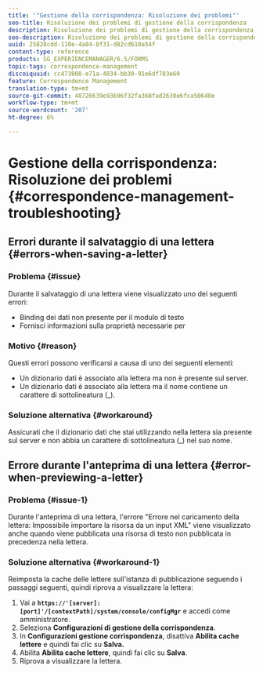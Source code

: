 ```yaml
---
title: '"Gestione della corrispondenza: Risoluzione dei problemi"'
seo-title: Risoluzione dei problemi di gestione della corrispondenza
description: Risoluzione dei problemi di gestione della corrispondenza
seo-description: Risoluzione dei problemi di gestione della corrispondenza
uuid: 25828cdd-110e-4a84-8f31-d82cd610a54f
content-type: reference
products: SG_EXPERIENCEMANAGER/6.5/FORMS
topic-tags: correspondence-management
discoiquuid: cc473808-e71a-4834-bb30-91e6df783e60
feature: Correspondence Management
translation-type: tm+mt
source-git-commit: 48726639e93696f32fa368fad2630e6fca50640e
workflow-type: tm+mt
source-wordcount: '207'
ht-degree: 6%

---
```



# Gestione della corrispondenza: Risoluzione dei problemi {#correspondence-management-troubleshooting}

## Errori durante il salvataggio di una lettera {#errors-when-saving-a-letter}

### Problema {#issue}

Durante il salvataggio di una lettera viene visualizzato uno dei seguenti errori:

* Binding dei dati non presente per il modulo di testo
* Fornisci informazioni sulla proprietà necessarie per

### Motivo {#reason}

Questi errori possono verificarsi a causa di uno dei seguenti elementi:

* Un dizionario dati è associato alla lettera ma non è presente sul server.
* Un dizionario dati è associato alla lettera ma il nome contiene un carattere di sottolineatura (_).

### Soluzione alternativa {#workaround}

Assicurati che il dizionario dati che stai utilizzando nella lettera sia presente sul server e non abbia un carattere di sottolineatura (_) nel suo nome.

## Errore durante l&#39;anteprima di una lettera {#error-when-previewing-a-letter}

### Problema {#issue-1}

Durante l&#39;anteprima di una lettera, l&#39;errore &quot;Errore nel caricamento della lettera: Impossibile importare la risorsa da un input XML&quot; viene visualizzato anche quando viene pubblicata una risorsa di testo non pubblicata in precedenza nella lettera.

### Soluzione alternativa {#workaround-1}

Reimposta la cache delle lettere sull&#39;istanza di pubblicazione seguendo i passaggi seguenti, quindi riprova a visualizzare la lettera:

1. Vai a **`https://'[server]:[port]'/[contextPath]/system/console/configMgr`** e accedi come amministratore.
1. Seleziona **Configurazioni di gestione della corrispondenza**.
1. In **Configurazioni gestione corrispondenza**, disattiva **Abilita cache lettere** e quindi fai clic su **Salva.**
1. Abilita **Abilita cache lettere**, quindi fai clic su **Salva**.
1. Riprova a visualizzare la lettera.

